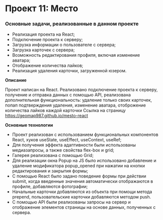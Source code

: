 # Проект 11: Место

### Основные задачи, реализованные в данном проекте
* Реализация проекта на React;
* Подключение проекта к серверу;
* Загрузка информации о пользователе с сервера;
* Загрузка карточек с сервера;
* Возможность редактирования профиля, включая изменение аватара;
* Отображение количества лайков;
* Реализация удаления карточки, загруженной юзером.


**Описание**

Проект написан на React. Реализовано подключение проекта к серверу, получение и отправка данных с помощью API, реализована дополнительная функциональность: удаление только своих карточек, попап подтверждения удаления, изменение аватара, отоброжение количества лайков каждой карточки Ссылка на страницу 
<https://geomap987.github.io/mesto-react>

**Основные технологии**

* Проект реализован с использованием функциональных компонентов React, хуков useState, useEffect, useContext, useRef;
* Для получения эффекта адаптивности были использованы медиазапросы, а также свойства flex-box и grid;
* Галерея реализована с помощью Grid;
* Для реализации окна Popup на JS было использовано добавление и удаление модификатора popup_opened при нажатии на кнопки редактирования и закрытия формы;
* С помощью React было задано поведение формы при действии submit, когда введенные значения автоматически отображаются в профиле, добавляются фотографии;
* Начальные карточки добавляются из объекта при помощи метода prepend, пользовательские карточки добавляются методом push.
* С помощью API были реализованы запросы на сервер и отображение элементов страницы на основе данных, полученных с сервера. 
